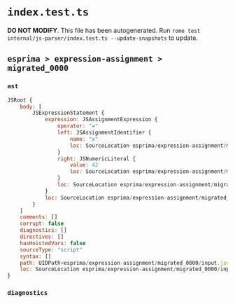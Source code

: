 # `index.test.ts`

**DO NOT MODIFY**. This file has been autogenerated. Run `rome test internal/js-parser/index.test.ts --update-snapshots` to update.

## `esprima > expression-assignment > migrated_0000`

### `ast`

```javascript
JSRoot {
	body: [
		JSExpressionStatement {
			expression: JSAssignmentExpression {
				operator: "="
				left: JSAssignmentIdentifier {
					name: "x"
					loc: SourceLocation esprima/expression-assignment/migrated_0000/input.js 1:0-1:1 (x)
				}
				right: JSNumericLiteral {
					value: 42
					loc: SourceLocation esprima/expression-assignment/migrated_0000/input.js 1:4-1:6
				}
				loc: SourceLocation esprima/expression-assignment/migrated_0000/input.js 1:0-1:6
			}
			loc: SourceLocation esprima/expression-assignment/migrated_0000/input.js 1:0-1:6
		}
	]
	comments: []
	corrupt: false
	diagnostics: []
	directives: []
	hasHoistedVars: false
	sourceType: "script"
	syntax: []
	path: UIDPath<esprima/expression-assignment/migrated_0000/input.js>
	loc: SourceLocation esprima/expression-assignment/migrated_0000/input.js 1:0-2:0
}
```

### `diagnostics`

```

```
